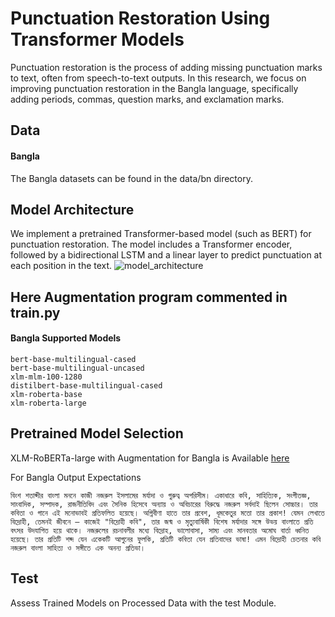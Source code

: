 # Punctuation Restoration Using Transformer Models

Punctuation restoration is the process of adding missing punctuation marks to text, often from speech-to-text outputs. In this research, we focus on improving punctuation restoration in the Bangla language, specifically adding periods, commas, question marks, and exclamation marks.

## Data

#### Bangla

The Bangla datasets can be found in the data/bn directory.

## Model Architecture

We implement a pretrained Transformer-based model (such as BERT) for punctuation restoration. The model includes a Transformer encoder, followed by a bidirectional LSTM and a linear layer to predict punctuation at each position in the text.
![model_architecture](https://github.com/user-attachments/assets/1e9f9f65-94b6-49a8-8578-1d4b501a736d)

## Here Augmentation program commented in train.py

#### Bangla Supported Models

```
bert-base-multilingual-cased
bert-base-multilingual-uncased
xlm-mlm-100-1280
distilbert-base-multilingual-cased
xlm-roberta-base
xlm-roberta-large
```

## Pretrained Model Selection

XLM-RoBERTa-large with Augmentation for Bangla is Available [here](https://drive.google.com/file/d/1X2udyT1XYrmCNvWtFpT_6jrWsQejGCBW/view?usp=sharing)

For Bangla Output Expectations

```text
বিংশ শতাব্দীর বাংলা মননে কাজী নজরুল ইসলামের মর্যাদা ও গুরুত্ব অপরিসীম। একাধারে কবি, সাহিত্যিক, সংগীতজ্ঞ, সাংবাদিক, সম্পাদক, রাজনীতিবিদ এবং সৈনিক হিসেবে অন্যায় ও অবিচারের বিরুদ্ধে নজরুল সর্বদাই ছিলেন সোচ্চার। তার কবিতা ও গানে এই মনোভাবই প্রতিফলিত হয়েছে। অগ্নিবীণা হাতে তার প্রবেশ, ধূমকেতুর মতো তার প্রকাশ! যেমন লেখাতে বিদ্রোহী, তেমনই জীবনে – কাজেই "বিদ্রোহী কবি", তার জন্ম ও মৃত্যুবার্ষিকী বিশেষ মর্যাদার সঙ্গে উভয় বাংলাতে প্রতি বৎসর উদযাপিত হয়ে থাকে। নজরুলের রচনাবলীর মধ্যে বিদ্রোহ, ভালোবাসা, সাম্য এবং মানবতার অমোঘ বার্তা ধ্বনিত হয়েছে। তার প্রতিটি শব্দ যেন একেকটি আগুনের ফুলকি, প্রতিটি কবিতা যেন প্রতিবাদের ভাষা! এমন বিদ্রোহী চেতনার কবি নজরুল বাংলা সাহিত্য ও সঙ্গীতে এক অনন্য প্রতিভা।
```

## Test

Assess Trained Models on Processed Data with the test Module.
